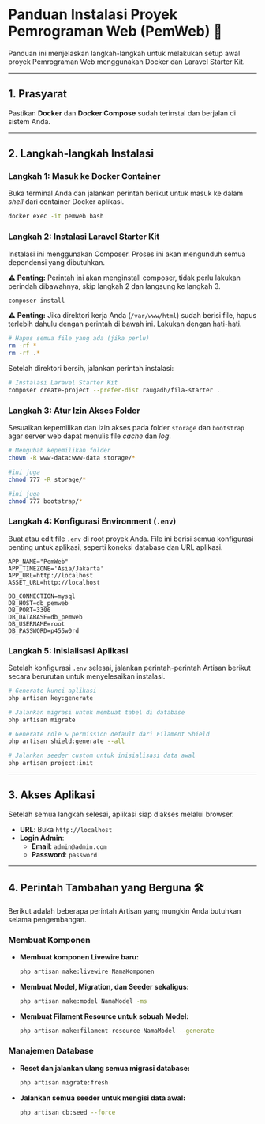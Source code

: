 # **Panduan Instalasi Proyek Pemrograman Web (PemWeb)** 🚀

Panduan ini menjelaskan langkah-langkah untuk melakukan setup awal proyek Pemrograman Web menggunakan Docker dan Laravel Starter Kit.

---

## **1. Prasyarat**

Pastikan **Docker** dan **Docker Compose** sudah terinstal dan berjalan di sistem Anda.

---

## **2. Langkah-langkah Instalasi**

### **Langkah 1: Masuk ke Docker Container**

Buka terminal Anda dan jalankan perintah berikut untuk masuk ke dalam *shell* dari container Docker aplikasi.

```bash
docker exec -it pemweb bash
```

### **Langkah 2: Instalasi Laravel Starter Kit**

Instalasi ini menggunakan Composer. Proses ini akan mengunduh semua dependensi yang dibutuhkan.

⚠️ **Penting:** Perintah ini akan menginstall composer, tidak perlu lakukan perindah dibawahnya, skip langkah 2 dan langsung ke langkah 3.

```bash
composer install
```

⚠️ **Penting:** Jika direktori kerja Anda (`/var/www/html`) sudah berisi file, hapus terlebih dahulu dengan perintah di bawah ini. Lakukan dengan hati-hati.

```bash
# Hapus semua file yang ada (jika perlu)
rm -rf *
rm -rf .*
```

Setelah direktori bersih, jalankan perintah instalasi:

```bash
# Instalasi Laravel Starter Kit
composer create-project --prefer-dist raugadh/fila-starter .
```

### **Langkah 3: Atur Izin Akses Folder**

Sesuaikan kepemilikan dan izin akses pada folder `storage` dan `bootstrap` agar server web dapat menulis file *cache* dan *log*.

```bash
# Mengubah kepemilikan folder
chown -R www-data:www-data storage/*

#ini juga
chmod 777 -R storage/*

#ini juga
chmod 777 bootstrap/*
```

### **Langkah 4: Konfigurasi Environment (`.env`)**

Buat atau edit file `.env` di root proyek Anda. File ini berisi semua konfigurasi penting untuk aplikasi, seperti koneksi database dan URL aplikasi.

```env
APP_NAME="PemWeb"
APP_TIMEZONE='Asia/Jakarta'
APP_URL=http://localhost
ASSET_URL=http://localhost

DB_CONNECTION=mysql
DB_HOST=db_pemweb
DB_PORT=3306
DB_DATABASE=db_pemweb
DB_USERNAME=root
DB_PASSWORD=p455w0rd
```

### **Langkah 5: Inisialisasi Aplikasi**

Setelah konfigurasi `.env` selesai, jalankan perintah-perintah Artisan berikut secara berurutan untuk menyelesaikan instalasi.

```bash
# Generate kunci aplikasi
php artisan key:generate

# Jalankan migrasi untuk membuat tabel di database
php artisan migrate

# Generate role & permission default dari Filament Shield
php artisan shield:generate --all

# Jalankan seeder custom untuk inisialisasi data awal
php artisan project:init
```

---

## **3. Akses Aplikasi**

Setelah semua langkah selesai, aplikasi siap diakses melalui browser.

-   **URL**: Buka `http://localhost`
-   **Login Admin**:
    -   **Email**: `admin@admin.com`
    -   **Password**: `password`

---

## **4. Perintah Tambahan yang Berguna** 🛠️

Berikut adalah beberapa perintah Artisan yang mungkin Anda butuhkan selama pengembangan.

### **Membuat Komponen**

-   **Membuat komponen Livewire baru:**
    ```bash
    php artisan make:livewire NamaKomponen
    ```
-   **Membuat Model, Migration, dan Seeder sekaligus:**
    ```bash
    php artisan make:model NamaModel -ms
    ```
-   **Membuat Filament Resource untuk sebuah Model:**
    ```bash
    php artisan make:filament-resource NamaModel --generate
    ```

### **Manajemen Database**

-   **Reset dan jalankan ulang semua migrasi database:**
    ```bash
    php artisan migrate:fresh
    ```
-   **Jalankan semua seeder untuk mengisi data awal:**
    ```bash
    php artisan db:seed --force
    ```
